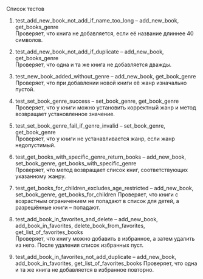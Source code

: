  Список тестов
1. test_add_new_book_not_add_if_name_too_long – add_new_book, get_books_genre  
   Проверяет, что книга не добавляется, если её название длиннее 40 символов.

2. test_add_new_book_not_add_if_duplicate – add_new_book, get_books_genre  
   Проверяет, что одна и та же книга не добавляется дважды.

3. test_new_book_added_without_genre – add_new_book, get_book_genre  
   Проверяет, что при добавлении новой книги её жанр изначально пустой.

4. test_set_book_genre_success – set_book_genre, get_book_genre  
   Проверяет, что у книги можно установить корректный жанр и метод возвращает установленное значение.

5. test_set_book_genre_fail_if_genre_invalid – set_book_genre, get_book_genre  
   Проверяет, что у книги не устанавливается жанр, если жанр недопустимый.

6. test_get_books_with_specific_genre_return_books – add_new_book, set_book_genre, get_books_with_specific_genre  
   Проверяет, что метод возвращает список книг, соответствующих указанному жанру.

7. test_get_books_for_children_excludes_age_restricted – add_new_book, set_book_genre, get_books_for_children
   Проверяет, что книги с возрастным ограничением не попадают в список для детей, а разрешённые книги – попадают.

8. test_add_book_in_favorites_and_delete – add_new_book, add_book_in_favorites, delete_book_from_favorites, get_list_of_favorites_books  
   Проверяет, что книгу можно добавить в избранное, а затем удалить из него. После удаления список избранных пуст.

9. test_add_book_in_favorites_not_add_duplicate – add_new_book, add_book_in_favorites, get_list_of_favorites_books
    Проверяет, что одна и та же книга не добавляется в избранное повторно.